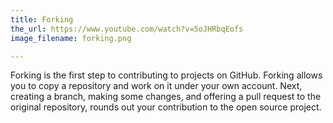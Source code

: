 ```yaml
---
title: Forking
the_url: https://www.youtube.com/watch?v=5oJHRbqEofs
image_filename: forking.png

---
```


Forking is the first step to contributing to projects on GitHub. Forking allows you to copy a repository and work on it under your own account. Next, creating a branch, making some changes, and offering a pull request to the original repository, rounds out your contribution to the open source project.

